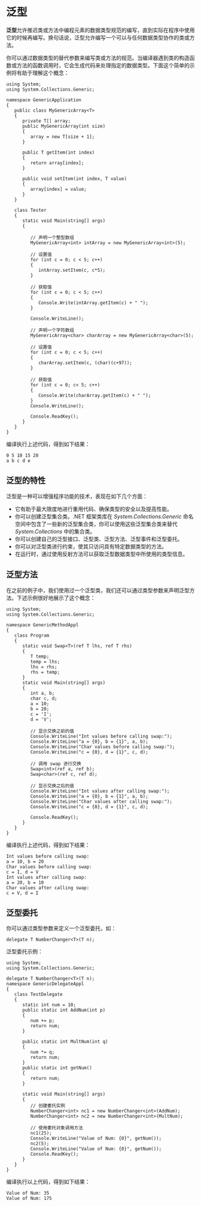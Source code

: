 # 泛型

**泛型**允许推迟类或方法中编程元素的数据类型规范的编写，直到实际在程序中使用它的时候再编写。换句话说，泛型允许编写一个可以与任何数据类型协作的类或方法。

你可以通过数据类型的替代参数来编写类或方法的规范。当编译器遇到类的构造函数或方法的函数调用时，它会生成代码来处理指定的数据类型。下面这个简单的示例将有助于理解这个概念：

```
using System;
using System.Collections.Generic;

namespace GenericApplication
{
   public class MyGenericArray<T>
   {
      private T[] array;
      public MyGenericArray(int size)
      {
         array = new T[size + 1];
      }
      
      public T getItem(int index)
      {
         return array[index];
      }
      
      public void setItem(int index, T value)
      {
         array[index] = value;
      }
   }
   
   class Tester
   {
      static void Main(string[] args)
      {
         
         // 声明一个整型数组
         MyGenericArray<int> intArray = new MyGenericArray<int>(5);
         
         // 设置值
         for (int c = 0; c < 5; c++)
         {
            intArray.setItem(c, c*5);
         }
         
         // 获取值
         for (int c = 0; c < 5; c++)
         {
            Console.Write(intArray.getItem(c) + " ");
         }
         
         Console.WriteLine();
         
         // 声明一个字符数组
         MyGenericArray<char> charArray = new MyGenericArray<char>(5);
         
         // 设置值
         for (int c = 0; c < 5; c++)
         {
            charArray.setItem(c, (char)(c+97));
         }
         
         // 获取值
         for (int c = 0; c< 5; c++)
         {
            Console.Write(charArray.getItem(c) + " ");
         }
         Console.WriteLine();
         
         Console.ReadKey();
      }
   }
}
```

编译执行上述代码，得到如下结果：

```
0 5 10 15 20
a b c d e
```

## 泛型的特性

泛型是一种可以增强程序功能的技术，表现在如下几个方面：

- 它有助于最大限度地进行重用代码、确保类型的安全以及提高性能。
- 你可以创建泛型集合类。.NET 框架类库在 *System.Collections.Generic* 命名空间中包含了一些新的泛型集合类，你可以使用这些泛型集合类来替代 *System.Collections* 中的集合类。
- 你可以创建自己的泛型接口、泛型类、泛型方法、泛型事件和泛型委托。
- 你可以对泛型类进行约束，使其只访问具有特定数据类型的方法。
- 在运行时，通过使用反射方法可以获取泛型数据类型中所使用的类型信息。

## 泛型方法

在之前的例子中，我们使用过一个泛型类，我们还可以通过类型参数来声明泛型方法。下述示例很好地展示了这个概念：

```
using System;
using System.Collections.Generic;

namespace GenericMethodAppl
{
   class Program
   {
      static void Swap<T>(ref T lhs, ref T rhs)
      {
         T temp;
         temp = lhs;
         lhs = rhs;
         rhs = temp;
      }
      static void Main(string[] args)
      {
         int a, b;
         char c, d;
         a = 10;
         b = 20;
         c = 'I';
         d = 'V';
         
         // 显示交换之前的值
         Console.WriteLine("Int values before calling swap:");
         Console.WriteLine("a = {0}, b = {1}", a, b);
         Console.WriteLine("Char values before calling swap:");
         Console.WriteLine("c = {0}, d = {1}", c, d);
         
         // 调用 swap 进行交换
         Swap<int>(ref a, ref b);
         Swap<char>(ref c, ref d);
         
         // 显示交换之后的值
         Console.WriteLine("Int values after calling swap:");
         Console.WriteLine("a = {0}, b = {1}", a, b);
         Console.WriteLine("Char values after calling swap:");
         Console.WriteLine("c = {0}, d = {1}", c, d);
         
         Console.ReadKey();
      }
   }
}
```

编译执行上述代码，得到如下结果：

```
Int values before calling swap:
a = 10, b = 20
Char values before calling swap:
c = I, d = V
Int values after calling swap:
a = 20, b = 10
Char values after calling swap:
c = V, d = I
```

## 泛型委托

你可以通过类型参数来定义一个泛型委托，如：

```
delegate T NumberChanger<T>(T n);
```
泛型委托示例：

```
using System;
using System.Collections.Generic;

delegate T NumberChanger<T>(T n);
namespace GenericDelegateAppl
{
   class TestDelegate
   {
      static int num = 10;
      public static int AddNum(int p)
      {
         num += p;
         return num;
      }
      
      public static int MultNum(int q)
      {
         num *= q;
         return num;
      }
      public static int getNum()
      {
         return num;
      }
      
      static void Main(string[] args)
      {
         // 创建委托实例
         NumberChanger<int> nc1 = new NumberChanger<int>(AddNum);
         NumberChanger<int> nc2 = new NumberChanger<int>(MultNum);
         
         // 使用委托对象调用方法
         nc1(25);
         Console.WriteLine("Value of Num: {0}", getNum());
         nc2(5);
         Console.WriteLine("Value of Num: {0}", getNum());
         Console.ReadKey();
      }
   }
}
```

编译执行以上代码，得到如下结果：

```
Value of Num: 35
Value of Num: 175
```
